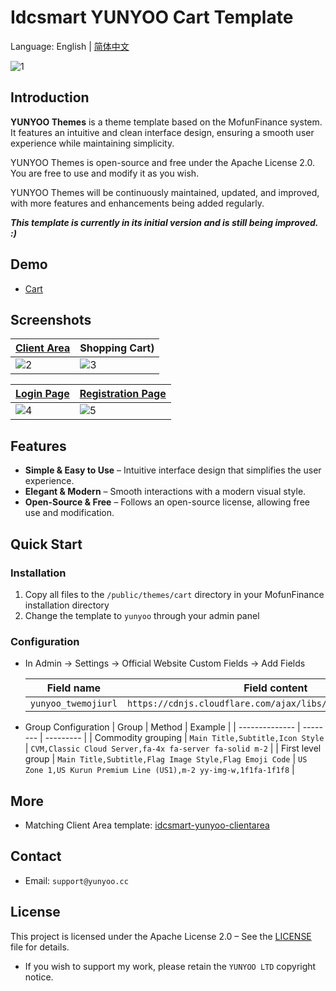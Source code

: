 # Idcsmart YUNYOO Cart Template

Language: English | [简体中文](README.md)

![1](https://github.com/user-attachments/assets/b5b43692-197c-44b2-8814-164144deb5d6)



## Introduction

**YUNYOO Themes** is a theme template based on the MofunFinance system. It features an intuitive and clean interface design, ensuring a smooth user experience while maintaining simplicity.

YUNYOO Themes is open-source and free under the Apache License 2.0. You are free to use and modify it as you wish.

YUNYOO Themes will be continuously maintained, updated, and improved, with more features and enhancements being added regularly.

***This template is currently in its initial version and is still being improved. :)***



## Demo

- [Cart](https://yunyoo.cc/cart)


## Screenshots

| [Client Area](https://github.com/yunyoo-opensource/idcsmart-yunyoo-clientarea) | Shopping Cart) |  
| --- | --- |  
| ![2](https://github.com/user-attachments/assets/bbebd6f8-05a3-4a38-b949-b902c5a300f4) | ![3](https://github.com/user-attachments/assets/47366b58-00c2-4040-93c4-6223cdacebed) |  

| [Login Page](https://github.com/yunyoo-opensource/idcsmart-yunyoo-clientarea) | [Registration Page](https://github.com/yunyoo-opensource/idcsmart-yunyoo-clientarea) |  
| --- | --- |  
| ![4](https://github.com/user-attachments/assets/6eb3c84b-2351-433a-822f-f1903973f014) | ![5](https://github.com/user-attachments/assets/827f77d3-c6d6-45eb-88b2-bdc78d8da6c8) |  



## Features

- **Simple & Easy to Use** – Intuitive interface design that simplifies the user experience.  
- **Elegant & Modern** – Smooth interactions with a modern visual style.  
- **Open-Source & Free** – Follows an open-source license, allowing free use and modification.  



## Quick Start

### Installation

1. Copy all files to the `/public/themes/cart` directory in your MofunFinance installation directory
2. Change the template to `yunyoo` through your admin panel

### Configuration

- In Admin -> Settings -> Official Website Custom Fields -> Add Fields
  
    | Field name         | Field content |
    | -------------- | -------- |
    | `yunyoo_twemojiurl` | `https://cdnjs.cloudflare.com/ajax/libs/twemoji/15.1.0/svg/` |
    
- Group Configuration
    | Group         | Method | Example |
    | -------------- | -------- | --------- |
    | Commodity grouping | `Main Title,Subtitle,Icon Style` | `CVM,Classic Cloud Server,fa-4x fa-server fa-solid m-2` |
    | First level group | `Main Title,Subtitle,Flag Image Style,Flag Emoji Code` | `US Zone 1,US Kurun Premium Line (US1),m-2 yy-img-w,1f1fa-1f1f8` |

## More

- Matching Client Area template: [idcsmart-yunyoo-clientarea](https://github.com/yunyoo-opensource/idcsmart-yunyoo-clientarea)  



## Contact

- Email: `support@yunyoo.cc`  



## License

This project is licensed under the Apache License 2.0 – See the [LICENSE](LICENSE) file for details.  

- If you wish to support my work, please retain the `YUNYOO LTD` copyright notice.  
